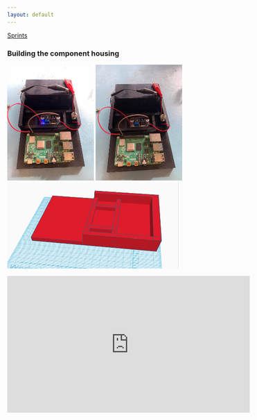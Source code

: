 ```yaml
---
layout: default
---
```


[Sprints](Sprints.md)

### Building the component housing

<img src="images/switch_on.jpg" alt="drawing" width="200"/> <img src="images/switch_off.jpg" alt="drawing" width="200"/> <img src="images/Capture1.JPG" alt="drawing" width="400" height="200"/>


<iframe width="560" height="315" src="https://www.youtube.com/embed/aqs5S3J1gq4" frameborder="0" allow="accelerometer; autoplay; encrypted-media; gyroscope; picture-in-picture" allowfullscreen></iframe>

